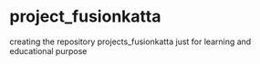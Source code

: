 # project_fusionkatta
creating the repository projects_fusionkatta just for learning and educational purpose
